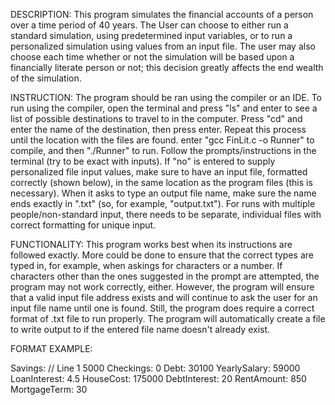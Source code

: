 DESCRIPTION:
This program simulates the financial accounts of a person over a time period of 40 years. 
The User can choose to either run a standard simulation, using predetermined input variables, or to run a personalized simulation using values from an input file.
The user may also choose each time whether or not the simulation will be based upon a financially literate person or not; this decision greatly affects the end wealth of the simulation.

INSTRUCTION:
The program should be ran using the compiler or an IDE.
To run using the compiler, open the terminal and press "ls" and enter to see a list of possible destinations to travel to in the computer.
Press "cd" and enter the name of the destination, then press enter.
Repeat this process until the location with the files are found.
enter "gcc FinLit.c -o Runner" to compile, and then "./Runner" to run.
Follow the prompts/instructions in the terminal (try to be exact with inputs).
If "no" is entered to supply personalized file input values, make sure to have an input file, formatted correctly (shown below), in the same location as the program files (this is necessary).
When it asks to type an output file name, make sure the name ends exactly in ".txt" (so, for example, "output.txt").
For runs with multiple people/non-standard input, there needs to be separate, individual files with correct formatting for unique input.

FUNCTIONALITY:
This program works best when its instructions are followed exactly. 
More could be done to ensure that the correct types are typed in, for example, when askings for characters or a number.
If characters other than the ones suggested in the prompt are attempted, the program may not work correctly, either.
However, the program will ensure that a valid input file address exists and will continue to ask the user for an input file name until one is found.
Still, the program does require a correct format of .txt file to run properly.
The program will automatically create a file to write output to if the entered file name doesn't already exist.

FORMAT EXAMPLE:

Savings: // Line 1
5000
Checkings:
0
Debt:
30100
YearlySalary:
59000
LoanInterest:
4.5
HouseCost:
175000
DebtInterest:
20
RentAmount:
850
MortgageTerm:
30